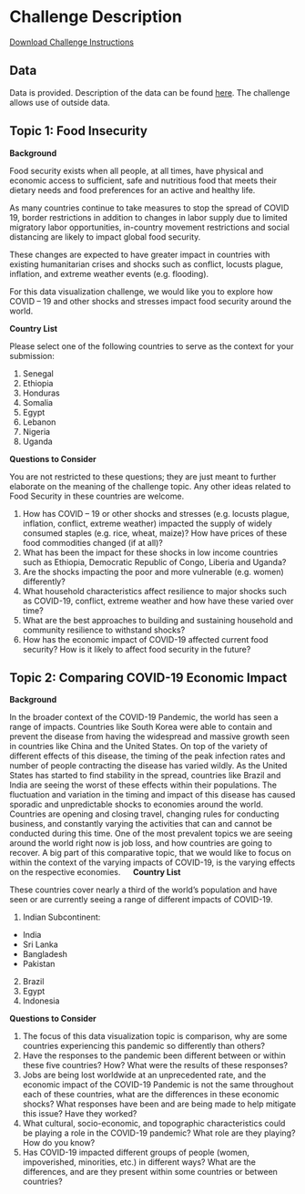 # Challenge Description

[Download Challenge Instructions](https://github.com/inespancorbo/Data-Viz-Challenge/blob/master/Challenge_Instructions/Challenge_Description.docx)

## Data

Data is provided. Description of the data can be found [here](https://www.centerforglobaldata.org/understanding-covid19-across-the-globe/understanding-cv19-data/). The challenge allows use of outside data.

## Topic 1: Food Insecurity

**Background**

Food security exists when all people, at all times, have physical and economic access to sufficient, safe and nutritious food that meets their dietary needs and food preferences for an active and healthy life. 

As many countries continue to take measures to stop the spread of COVID 19, border restrictions in addition to changes in labor supply due to limited migratory labor opportunities, in-country movement restrictions and social distancing are likely to impact global food security. 

These changes are expected to have greater impact in countries with existing humanitarian crises and shocks such as conflict, locusts plague, inflation, and extreme weather events (e.g. flooding).

For this data visualization challenge, we would like you to explore how COVID – 19 and other shocks and stresses impact food security around the world.

**Country List**

Please select one of the following countries to serve as the context for your submission: 
1.	Senegal 
2.	Ethiopia 
3.	Honduras 
4.	Somalia 
5.	Egypt 
6.	Lebanon 
7.	Nigeria 
8.	Uganda

**Questions to Consider**

You are not restricted to these questions; they are just meant to further elaborate on the meaning of the challenge topic. Any other ideas related to Food Security in these countries are welcome.

1.	How has COVID – 19 or other shocks and stresses (e.g. locusts plague, inflation, conflict, extreme weather) impacted the supply of widely consumed staples (e.g. rice, wheat, maize)? How have prices of these food commodities changed (if at all)? 
2.	What has been the impact for these shocks in low income countries such as Ethiopia, Democratic Republic of Congo, Liberia and Uganda?
3.	Are the shocks impacting the poor and more vulnerable (e.g. women) differently?
4.	What household characteristics affect resilience to major shocks such as COVID-19, conflict, extreme weather and how have these varied over time?
5.	What are the best approaches to building and sustaining household and community resilience to withstand shocks?
6.	How has the economic impact of COVID-19 affected current food security? How is it likely to affect food security in the future?
 
## Topic 2: Comparing COVID-19 Economic Impact

**Background**

In the broader context of the COVID-19 Pandemic, the world has seen a range of impacts. Countries like South Korea were able to contain and prevent the disease from having the widespread and massive growth seen in countries like China and the United States. On top of the variety of different effects of this disease, the timing of the peak infection rates and number of people contracting the disease has varied wildly. As the United States has started to find stability in the spread, countries like Brazil and India are seeing the worst of these effects within their populations.
The fluctuation and variation in the timing and impact of this disease has caused sporadic and unpredictable shocks to economies around the world. Countries are opening and closing travel, changing rules for conducting business, and constantly varying the activities that can and cannot be conducted during this time.
One of the most prevalent topics we are seeing around the world right now is job loss, and how countries are going to recover. A big part of this comparative topic, that we would like to focus on within the context of the varying impacts of COVID-19, is the varying effects on the respective economies.
 
**Country List**

These countries cover nearly a third of the world’s population and have seen or are currently seeing a range of different impacts of COVID-19.
1.	Indian Subcontinent:
- India
- Sri Lanka
- Bangladesh
- Pakistan
2.	Brazil
3.	Egypt
4.	Indonesia

**Questions to Consider**

1.	The focus of this data visualization topic is comparison, why are some countries experiencing this pandemic so differently than others?
2.	Have the responses to the pandemic been different between or within these five countries? How? What were the results of these responses?
3.	Jobs are being lost worldwide at an unprecedented rate, and the economic impact of the COVID-19 Pandemic is not the same throughout each of these countries, what are the differences in these economic shocks? What responses have been and are being made to help mitigate this issue? Have they worked?
4.	What cultural, socio-economic, and topographic characteristics could be playing a role in the COVID-19 pandemic? What role are they playing? How do you know?
5.	Has COVID-19 impacted different groups of people (women, impoverished, minorities, etc.) in different ways? What are the differences, and are they present within some countries or between countries?




